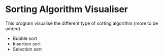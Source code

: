 # Sorting Algorithm Visualiser

This program visualise the different type of sorting algorithm (more to be added)
- Bubble sort 
- Insertion sort
- Selection sort